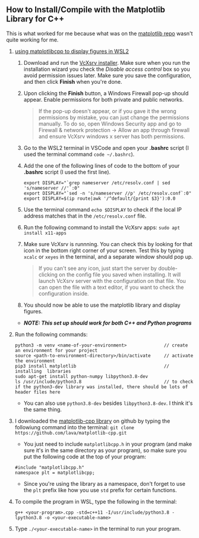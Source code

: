 ## How to Install/Compile with the Matplotlib Library for C++

This is what worked for me because what was on the [matplotlib repo](https://github.com/lava/matplotlib-cpp) wasn't quite working for me.

1. [using matplotlibcpp to display figures in WSL2](https://aalonso.dev/blog/how-to-use-gui-apps-in-wsl2-forwarding-x-server-cdj)

     1. Download and run the [VcXsrv installer](https://sourceforge.net/projects/vcxsrv/). Make sure when you run the installation wizard you check the *Disable access control* box so you avoid permission issues later. Make sure you save the configuration, and then click __Finish__ when you're done.

     2. Upon clicking the __Finish__ button, a Windows Firewall pop-up should appear. Enable permissions for both private and public networks.
          > If the pop-up doesn't appear, or if you gave it the wrong permissions by mistake, you can just change the permissions manually. To do so, open Windows Security app and go to Firewall & network protection -> Allow an app through firewall and ensure VcXsrv windows x server has both permissions.

     3. Go to the WSL2 terminal in VSCode and open your __.bashrc__ script (I used the terminal command `code ~/.bashrc`).

     4. Add the one of the following lines of code to the bottom of your __.bashrc__ script (I used the first line).
          ```
          export DISPLAY="`grep nameserver /etc/resolv.conf | sed 's/nameserver //'`:0"
          export DISPLAY="`sed -n 's/nameserver //p' /etc/resolv.conf`:0"
          export DISPLAY=$(ip route|awk '/^default/{print $3}'):0.0
          ```

     5. Use the terminal command `echo $DISPLAY` to check if the local IP address matches that in the `/etc/resolv.conf` file.

     6. Run the following command to install the VcXsrv apps: `sudo apt install x11-apps`

     7. Make sure VcXsrv is runnning. You can check this by looking for that icon in the bottom right corner of your screen. Test this by typing `xcalc` or `xeyes` in the terminal, and a separate window should pop up.
          > If you can't see any icon, just start the server by double-clicking on the config file you saved when installing. It will launch VcXsrv server with the configuration on that file. You can open the file with a text editor, if you want to check the configuration inside.

     8. You should now be able to use the matplotlib library and display figures.

     - ***NOTE: This set up should work for both C++ and Python programs***

2. Run the following commands: 
     ```
     python3 -m venv <name-of-your-environment>              // create an environment for your project
     source <path-to-environment-directory>/bin/activate     // activate the environment 
     pip3 install matplotlib                                 // installing  libraries
     sudo apt-get install python-numpy libpython3.8-dev
     ls /usr/include/python3.8                               // to check if the python3-dev library was installed, there should be lots of header files here
     ```
     - You can also use `python3.8-dev` besides `libpython3.8-dev`. I think it's the same thing.

3. I downloaded the [matplotlib-cpp library](https://github.com/lava/matplotlib-cpp) on github by typing the followiung command into the terminal: `git clone https://github.com/lava/matplotlib-cpp.git`
     - You just need to include `matplotlibcpp.h` in your program (and make sure it's in the same directory as your program), so make sure you put the following code at the top of your program:
     ```
     #include "matplotlibcpp.h"
     namespace plt = matplotlibcpp;
     ```
     - Since you're using the library as a namespace, don't forget to use the `plt` prefix like how you use `std` prefix for certain functions.

4. To compile the program in WSL, type the following in the terminal:
     ```
     g++ <your-program>.cpp -std=c++11 -I/usr/include/python3.8 -lpython3.8 -o <your-executable-name>
     ```

5. Type `./<your-executable-name>` in the terminal to run your program.
